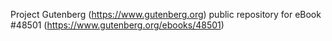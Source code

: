 Project Gutenberg (https://www.gutenberg.org) public repository for eBook #48501 (https://www.gutenberg.org/ebooks/48501)
